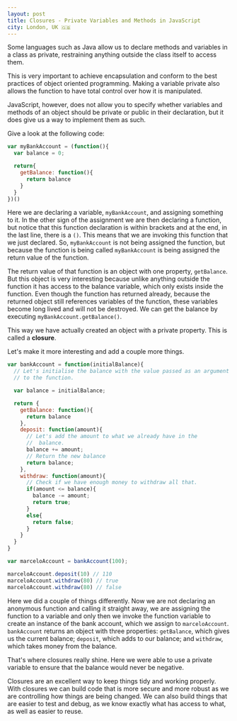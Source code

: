 ```yaml
---
layout: post
title: Closures - Private Variables and Methods in JavaScript
city: London, UK 🇬🇧
---
```

Some languages such as Java allow us to declare methods and variables in a class
as private, restraining anything outside the class itself to access them.

This is very important to achieve encapsulation and conform to the best
practices of object oriented programming. Making a variable private also allows
the function to have total control over how it is manipulated.

JavaScript, however, does not allow you to specify whether variables and methods
of an object should be private or public in their declaration, but it does
give us a way to implement them as such.

Give a look at the following code:

``` javascript
var myBankAccount = (function(){
  var balance = 0;

  return{
    getBalance: function(){
      return balance
    }
  }
})()
```

Here we are declaring a variable, `myBankAccount`, and assigning something to it.
In the other sign of the assignment we are then declaring a function, but notice
that this function declaration is within brackets and at the end, in the last
line, there is a `()`. This means that we are invoking this function that we just
declared. So, `myBankAccount` is not being assigned the function, but because the
function is being called `myBankAccount` is being assigned the return value of
the function.

The return value of that function is an object with one property, `getBalance`.
But this object is very interesting
because unlike anything outside the function it has access to the
balance variable, which only exists inside the function. Even though the function
has returned already, because the returned object still references variables of
the function, these variables become long lived and will not
be destroyed. We can get the balance by executing `myBankAccount.getBalance()`.


This way we have actually created an object with a private property. This is
called a **closure**.

Let's make it more interesting and add a couple more things.

``` javascript
var bankAccount = function(initialBalance){
  // Let's initialise the balance with the value passed as an argument
  // to the function.

  var balance = initialBalance;

  return {
    getBalance: function(){
      return balance
    },
    deposit: function(amount){
      // Let's add the amount to what we already have in the
      //  balance.
      balance += amount;
      // Return the new balance
      return balance;
    },
    withdraw: function(amount){
      // Check if we have enough money to withdraw all that.
      if(amount <= balance){
        balance -= amount;
        return true;
      }
      else{
        return false;
      }
    }
  }
}

var marceloAccount = bankAccount(100);

marceloAccount.deposit(10) // 110
marceloAccount.withdraw(80) // true
marceloAccount.withdraw(80) // false
```

Here we did a couple of things differently. Now we are not declaring an anonymous
function and calling it straight away, we are assigning the function to a variable
and only then we invoke the function variable to create an instance of the bank
account, which we assign to `marceloAccount`. `bankAccount` returns an object with
three properties: `getBalance`, which gives us the current balance; `deposit`,
which adds to our balance; and `withdraw`, which takes money from the balance.

That's where closures really shine. Here we were able to use a private
variable to ensure that the balance would never be negative.

Closures are an excellent way to keep things tidy and working properly. With
closures we can build code that is more secure and more robust as we are
controlling how things are being changed. We can also build things that are easier
to test and debug, as we know exactly what has access to what, as well as easier
to reuse.
